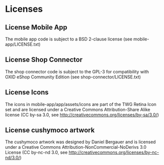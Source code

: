 Licenses
========

License Mobile App
------------------

The mobile app code is subject to a BSD 2-clause license
(see mobile-app/LICENSE.txt)

License Shop Connector
----------------------

The shop connector code is subject to the GPL-3 for compatibility with OXID eShop Community Edition
(see shop-connector/LICENSE.txt)

License Icons
-------------

The icons in mobile-app/app/assets/icons are part of the TWG Retina Icon set
and are licensed under a Creative Commons Attribution-Share Alike license
(CC by-sa 3.0, see http://creativecommons.org/licenses/by-sa/3.0/)

License cushymoco artwork
-------------------------

The cushymoco artwork was designed by Daniel Bergauer and is licensed under a
Creative Commons Attribution-NonCommercial-NoDerivs 3.0 License
(CC by-nc-nd 3.0, see http://creativecommons.org/licenses/by-nc-nd/3.0/)

